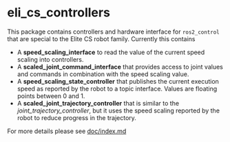 # eli_cs_controllers

This package contains controllers and hardware interface for `ros2_control` that are special to the Elite CS robot family. Currently this contains

  * A **speed_scaling_interface** to read the value of the current speed scaling into controllers.
  * A **scaled_joint_command_interface** that provides access to joint values and commands in combination with the speed scaling value.
  * A **speed_scaling_state_controller** that publishes the current execution speed as reported by the robot to a topic interface. Values are floating points between 0 and 1.
  * A **scaled_joint_trajectory_controller** that is similar to the *joint_trajectory_controller*, but it uses the speed scaling reported by the robot to reduce progress in the trajectory.

For more details please see [doc/index.md](doc/index.md)
